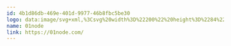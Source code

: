 ```yaml
---
id: 4b1d86db-469e-401d-9977-46b8fbc5be30
logo: data:image/svg+xml,%3Csvg%20width%3D%22200%22%20height%3D%2284%22%20viewBox%3D%220%200%20200%2084%22%20fill%3D%22none%22%20xmlns%3D%22http%3A%2F%2Fwww.w3.org%2F2000%2Fsvg%22%3E%0A%3Cpath%20d%3D%22M69.37%2041.92C69.37%2042.6585%2069.2007%2043.3872%2068.875%2044.05L67.635%2045.54C67.019%2045.866%2066.3319%2046.0343%2065.635%2046.03C64.9338%2046.0767%2064.2352%2045.9055%2063.635%2045.54C63.0701%2045.1698%2062.6144%2044.6554%2062.315%2044.05C61.9893%2043.3872%2061.82%2042.6585%2061.82%2041.92C61.82%2041.1815%2061.9893%2040.4528%2062.315%2039.79C62.5979%2039.2004%2063.0285%2038.6939%2063.565%2038.32C64.1811%2037.9944%2064.8681%2037.8261%2065.565%2037.83C66.2664%2037.7813%2066.9655%2037.9526%2067.565%2038.32C68.1235%2038.686%2068.5755%2039.1931%2068.875%2039.79C69.2007%2040.4528%2069.37%2041.1815%2069.37%2041.92Z%22%20fill%3D%22%237A8AA0%22%2F%3E%0A%3Cpath%20fill-rule%3D%22evenodd%22%20clip-rule%3D%22evenodd%22%20d%3D%22M61.015%2058.46H78.545C80.5766%2058.4316%2082.5172%2057.6126%2083.9548%2056.1769C85.3925%2054.7411%2086.214%2052.8016%2086.245%2050.77V33.22C86.2437%2032.2101%2086.0435%2031.2104%2085.6558%2030.2779C85.2681%2029.3454%2084.7006%2028.4984%2083.9856%2027.7853C83.2706%2027.0721%2082.4221%2026.5068%2081.4886%2026.1215C80.5551%2025.7363%2079.5549%2025.5387%2078.545%2025.54H60.995C59.9851%2025.5413%2058.9854%2025.7415%2058.0529%2026.1292C57.1204%2026.5169%2056.2734%2027.0844%2055.5603%2027.7994C54.8471%2028.5144%2054.2818%2029.3629%2053.8965%2030.2964C53.5113%2031.2299%2053.3137%2032.2301%2053.315%2033.24V50.78C53.3163%2051.7899%2053.5165%2052.7896%2053.9042%2053.7221C54.2919%2054.6546%2054.8594%2055.5016%2055.5744%2056.2147C56.2894%2056.9279%2057.1379%2057.4932%2058.0714%2057.8785C59.0049%2058.2637%2060.0051%2058.4613%2061.015%2058.46ZM62.485%2048.96C63.4909%2049.2952%2064.5447%2049.4641%2065.605%2049.46C66.6687%2049.4663%2067.7262%2049.2973%2068.735%2048.96C69.6357%2048.5496%2070.4659%2047.9995%2071.195%2047.33C71.9347%2046.6585%2072.4949%2045.8129%2072.825%2044.87C73.1773%2043.9275%2073.3437%2042.9257%2073.315%2041.92C73.304%2040.9222%2073.1318%2039.9328%2072.805%2038.99C72.3968%2038.0911%2071.8464%2037.2638%2071.175%2036.54C70.5381%2035.7546%2069.6817%2035.1767%2068.715%2034.88C66.6913%2034.2166%2064.5087%2034.2166%2062.485%2034.88C61.5823%2035.2944%2060.7545%2035.8553%2060.035%2036.54C59.2903%2037.1971%2058.7258%2038.0335%2058.395%2038.97C58.0441%2039.9129%2057.8778%2040.9144%2057.905%2041.92C57.9074%2042.9234%2058.0729%2043.9197%2058.395%2044.87C58.8463%2045.7497%2059.3966%2046.575%2060.035%2047.33C60.6667%2048.1101%2061.5214%2048.6788%2062.485%2048.96ZM76.905%2049.46H80.665V34.39H78.215L73.955%2036.54L74.605%2039.82L76.905%2038.82V49.46Z%22%20fill%3D%22%237A8AA0%22%2F%3E%0A%3Cpath%20fill-rule%3D%22evenodd%22%20clip-rule%3D%22evenodd%22%20d%3D%22M112.615%2049.46C111.555%2049.4641%20110.501%2049.2952%20109.495%2048.96C108.531%2048.6787%20107.677%2048.1101%20107.045%2047.33C106.369%2046.6038%20105.815%2045.773%20105.405%2044.87C105.083%2043.9197%20104.917%2042.9234%20104.915%2041.92C104.888%2040.9144%20105.054%2039.9128%20105.405%2038.97C105.736%2038.0335%20106.3%2037.1971%20107.045%2036.54C107.766%2035.8624%20108.594%2035.3083%20109.495%2034.9C111.519%2034.2366%20113.701%2034.2366%20115.725%2034.9C116.689%2035.1912%20117.545%2035.762%20118.185%2036.54C118.856%2037.2638%20119.407%2038.0911%20119.815%2038.99C120.138%2039.9334%20120.307%2040.9228%20120.315%2041.92C120.344%2042.9257%20120.177%2043.9275%20119.825%2044.87C119.495%2045.8129%20118.935%2046.6585%20118.195%2047.33C117.466%2047.9995%20116.636%2048.5496%20115.735%2048.96C114.729%2049.2963%20113.675%2049.4652%20112.615%2049.46ZM112.615%2046.02C113.312%2046.016%20113.998%2045.8445%20114.615%2045.52C115.174%2045.154%20115.625%2044.6469%20115.925%2044.05C116.251%2043.3872%20116.42%2042.6585%20116.42%2041.92C116.42%2041.1815%20116.251%2040.4528%20115.925%2039.79C115.625%2039.1931%20115.174%2038.686%20114.615%2038.32C114.016%2037.9526%20113.316%2037.7813%20112.615%2037.83C111.918%2037.8261%20111.231%2037.9944%20110.615%2038.32C110.06%2038.6874%20109.612%2039.1944%20109.315%2039.79C108.989%2040.4528%20108.82%2041.1815%20108.82%2041.92C108.82%2042.6585%20108.989%2043.3872%20109.315%2044.05C109.617%2044.6566%20110.076%2045.1712%20110.645%2045.54C111.24%2045.8909%20111.925%2046.0579%20112.615%2046.02Z%22%20fill%3D%22%237A8AA0%22%2F%3E%0A%3Cpath%20d%3D%22M90.495%2049.29V34.71H93.775L100.315%2043.54V34.71H103.585V49.29H100.155L93.775%2040.61V49.29H90.495Z%22%20fill%3D%22%237A8AA0%22%2F%3E%0A%3Cpath%20fill-rule%3D%22evenodd%22%20clip-rule%3D%22evenodd%22%20d%3D%22M121.455%2034.71V49.47H127.545C128.87%2049.4935%20130.176%2049.1473%20131.315%2048.47C132.404%2047.8573%20133.301%2046.9535%20133.905%2045.86C134.582%2044.7207%20134.929%2043.4152%20134.905%2042.09C134.929%2040.7648%20134.582%2039.4593%20133.905%2038.32C133.293%2037.2218%20132.386%2036.3174%20131.285%2035.71C130.143%2035.0381%20128.839%2034.6922%20127.515%2034.71H121.455ZM125.225%2037.99H127.515V37.95C128.486%2037.9245%20129.428%2038.2839%20130.135%2038.95C130.804%2039.7855%20131.158%2040.8298%20131.135%2041.9C131.188%2042.9746%20130.831%2044.0292%20130.135%2044.85C129.828%2045.2429%20129.427%2045.5529%20128.969%2045.7519C128.512%2045.951%20128.012%2046.0328%20127.515%2045.99H125.225V37.99Z%22%20fill%3D%22%237A8AA0%22%2F%3E%0A%3Cpath%20d%3D%22M136.035%2049.29V34.71H146.315V37.83H139.635V40.28H145.535V43.39H139.805V46.18H146.685V49.29H136.035Z%22%20fill%3D%22%237A8AA0%22%2F%3E%0A%3C%2Fsvg%3E%0A
name: 01node
link: https://01node.com/
---
```

